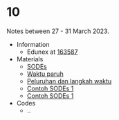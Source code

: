 # 10
Notes between 27 - 31 March 2023.

- Information
  + Edunex at [163587](https://edunex.itb.ac.id/courses/44705/preview/163587)
- Materials
  + [SODEs](20230328-0.jpeg)
  + [Waktu paruh](20230328-1.jpeg)
  + [Peluruhan dan langkah waktu](20230328-2.jpeg)
  + [Contoh SODEs 1](20230328-3.jpeg)
  + [Contoh SODEs 1](20230328-4.jpeg)
- Codes
  + ..

